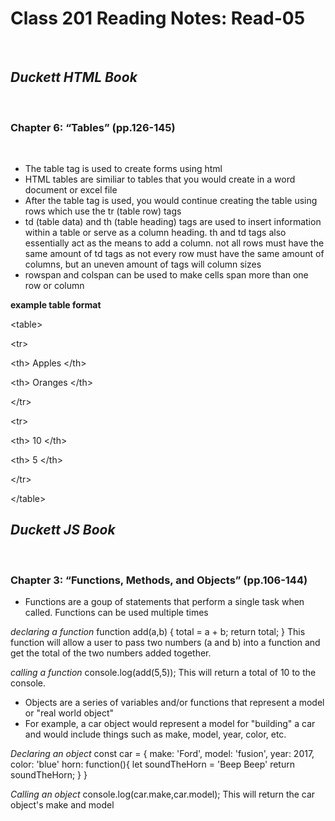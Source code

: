 # Class 201 Reading Notes: Read-05
 
## ***Duckett HTML Book***
 
### Chapter 6: “Tables” (pp.126-145)
 
- The table tag is used to create forms using html
- HTML tables are similiar to tables that you would create in a word document or excel file
- After the table tag is used, you would continue creating the table using rows which use the tr (table row) tags
- td (table data) and th (table heading) tags are used to insert information within a table or serve as a column heading. th and td tags also essentially act as the means to add a column. not all rows must have the same amount of td tags as not every row must have the same amount of columns, but an uneven amount of tags will column sizes
- rowspan and colspan can be used to make cells span more than one row or column

**example table format**

&lt;table&gt;

&lt;tr&gt;

&lt;th&gt; Apples &lt;/th&gt;

&lt;th&gt; Oranges &lt;/th&gt;

&lt;/tr&gt;

&lt;tr&gt;

&lt;th&gt; 10 &lt;/th&gt;

&lt;th&gt; 5 &lt;/th&gt;

&lt;/tr&gt;

&lt;/table&gt;

## ***Duckett JS Book***
 
### Chapter 3: “Functions, Methods, and Objects” (pp.106-144)

- Functions are a goup of statements that perform a single task when called. Functions can be used multiple times

*declaring a function*
function add(a,b)
{
  total = a + b;
  return total;
}
This function will allow a user to pass two numbers (a and b) into a function and get the total of the two numbers added together.

*calling a function*
console.log(add(5,5));
This will return a total of 10 to the console.

- Objects are a series of variables and/or functions that represent a model or "real world object"
- For example, a car object would represent a model for "building" a car and would include things such as make, model, year, color, etc.

*Declaring an object*
const car = {
  make: 'Ford',
  model: 'fusion',
  year: 2017,
  color: 'blue'
  horn: function(){
    let soundTheHorn = 'Beep Beep'
    return soundTheHorn;
    }
}

*Calling an object*
console.log(car.make,car.model);
This will return the car object's make and model

